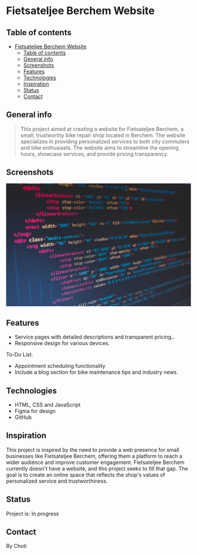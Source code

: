 # Fietsateljee Berchem Website

## Table of contents

- [Fietsateljee Berchem Website](#fietsateljee-berchem-website)
  - [Table of contents](#table-of-contents)
  - [General info](#general-info)
  - [Screenshots](#screenshots)
  - [Features](#features)
  - [Technologies](#technologies)
  - [Inspiration](#inspiration)
  - [Status](#status)
  - [Contact](#contact)

## General info

> This project aimed at creating a website for Fietsateljee Berchem, a small,
> trustworthy bike repair shop located in Berchem. The website specializes in
> providing personalized services to both city commuters and bike enthusiasts.
> The website aims to streamline the opening hours, showcase services, and
> provide pricing transparency.

## Screenshots

![Example screenshot](./planning/screenshot.jpg)

## Features

- Service pages with detailed descriptions and transparent pricing..
- Responsive design for various devices.

To-Do List:

- Appointment scheduling functionality
- Include a blog section for bike maintenance tips and industry news.

## Technologies

- HTML, CSS and JavaScript
- Figma for design
- GitHub

## Inspiration

This project is inspired by the need to provide a web presence for small
businesses like Fietsateljee Berchem, offering them a platform to reach a wider
audience and improve customer engagement. Fietsateljee Berchem currently doesn't
have a website, and this project seeks to fill that gap. The goal is to create
an online space that reflects the shop's values of personalized service and
trustworthiness.

## Status

Project is: In progress

## Contact

By Choti

